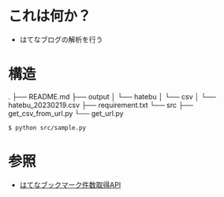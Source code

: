 # これは何か？
- はてなブログの解析を行う


# 構造
.
├── README.md
├── output
│   └── hatebu
│       └── csv
│           └── hatebu_20230219.csv
├── requirement.txt
└── src
    ├── get_csv_from_url.py
    └── get_url.py

```
$ python src/sample.py
```

# 参照

- [はてなブックマーク件数取得API](https://developer.hatena.ne.jp/ja/documents/bookmark/apis/getcount/)
